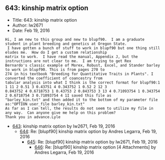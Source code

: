 ## 643: kinship matrix option

- Title: 643: kinship matrix option
- Author: lw2671
- Date: Feb 19, 2016
```
Hi, I am new to this group and new to blupf90.	I am a graduate student in plant breeding and genetics at Oregon State.
 I have gotten a bunch of stuff to work in blupf90 but one thing still eludes me.  How do I get a custom relationship
matrix to work.  I have read the manual, Appendix J, but the instructions are not clear to me.	I am trying to get Rex
Bernardo's classic example of Morex, Robust, Excel, and Stander barley to work in blupf90. This is from pages 270 to
274 in his textbook "Breeding for Quantitative Traits in Plants". I converted the coefficient of coancestry from
tabular analysis into what I think is the correct format for blupf90:1 1 11 2 0.51 3 0.43751 4 0.343752 1 0.52 2 12 3
0.843752 4 0.6718753 1 0.43753 2 0.843753 3 13 4 0.71093754 1 0.343754 2 0.6718754 3 0.71093754 4 1I saved this file as
"barley_kin.txt" and then added it to the bottom of my parameter file as:"OPTION user_file barley_kin.txt"
As far as I can tell, the results do not seem to utilize my file in any way.  Can anyone give me help on this problem? 
Thank you in advance.Lyle
```

- [643](0643.md): kinship matrix option by lw2671, Feb 19, 2016
    - [644](0644.md): Re: [blupf90] kinship matrix option by Andres Legarra, Feb 19, 2016
        - [645](0645.md): Re: [blupf90] kinship matrix option by lw2671, Feb 19, 2016
            - [646](0646.md): Re: [blupf90] kinship matrix option [4 Attachments] by Andres Legarra, Feb 19, 2016
